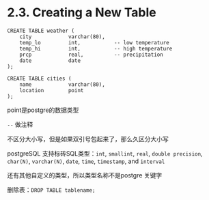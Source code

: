 # 2.3. Creating a New Table

```
CREATE TABLE weather (
    city            varchar(80),
    temp_lo         int,           -- low temperature
    temp_hi         int,           -- high temperature
    prcp            real,          -- precipitation
    date            date
);
```

```
CREATE TABLE cities (
    name            varchar(80),
    location        point
);
```

point是postgre的数据类型

`--` 做注释

不区分大小写，但是如果双引号包起来了，那么久区分大小写

postgreSQL 支持标砖SQL类型：`int`, `smallint`, `real`, `double precision`, `char(N)`, `varchar(N)`, `date`, `time`, `timestamp`, and `interval`

还有其他自定义的类型，所以类型名称不是postgre 关键字

删除表：`DROP TABLE tablename;`
